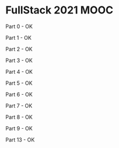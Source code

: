# FullStack 2021 MOOC

Part 0 - OK

Part 1 - OK

Part 2 - OK

Part 3 - OK

Part 4 - OK

Part 5 - OK

Part 6 - OK

Part 7 - OK

Part 8 - OK

Part 9 - OK

Part 13 - OK
